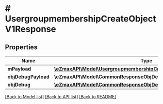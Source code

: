 # # UsergroupmembershipCreateObjectV1Response

## Properties

Name | Type | Description | Notes
------------ | ------------- | ------------- | -------------
**mPayload** | [**\eZmaxAPI\Model\UsergroupmembershipCreateObjectV1ResponseMPayload**](UsergroupmembershipCreateObjectV1ResponseMPayload.md) |  |
**objDebugPayload** | [**\eZmaxAPI\Model\CommonResponseObjDebugPayload**](CommonResponseObjDebugPayload.md) |  | [optional]
**objDebug** | [**\eZmaxAPI\Model\CommonResponseObjDebug**](CommonResponseObjDebug.md) |  | [optional]

[[Back to Model list]](../../README.md#models) [[Back to API list]](../../README.md#endpoints) [[Back to README]](../../README.md)
